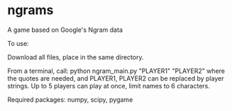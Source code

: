 # ngrams
A game based on Google's Ngram data


To use:

Download all files, place in the same directory.

From a terminal, call: python ngram_main.py "PLAYER1" "PLAYER2"
where the quotes are needed, and PLAYER1, PLAYER2 can be replaced by player strings.
Up to 5 players can play at once, limit names to 6 characters. 


Required packages: numpy, scipy, pygame
